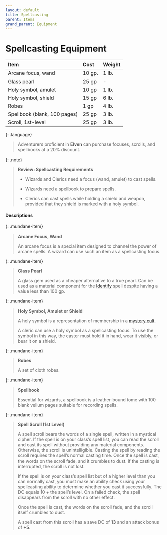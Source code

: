 ```yaml
---
layout: default
title: Spellcasting
parent: Items
grand_parent: Equipment
---
```


# Spellcasting Equipment

| Item                         | Cost   | Weight |
| :--------------------------- | :----- | :----- |
| Arcane focus, wand           | 10 gp. | 1 lb.  |
| Glass pearl                  | 25 gp  | -      |
| Holy symbol, amulet          | 10 gp  | 1 lb.  |
| Holy symbol, shield          | 15 gp  | 6 lb.  |
| Robes                        | 1 gp   | 4 lb.  |
| Spellbook (blank, 100 pages) | 25 gp  | 3 lb.  |
| Scroll, 1st-level            | 25 gp  | 3 lb.  |

{: .language}
> Adventurers proficient in **Elven** can purchase focuses, scrolls, and spellbooks at a 20% discount.


{: .note}
> **Review: Spellcasting Requirements**
>
> * Wizards and Clerics need a focus (wand, amulet) to cast spells.
>
> * Wizards need a spellbook to prepare spells.
>
> * Clerics can cast spells while holding a shield and weapon, provided that they shield is marked with a holy symbol.

#### Descriptions

{: .mundane-item}
> **Arcane Focus, Wand**
>
> An arcane focus is a special item designed to channel the power of arcane spells. A wizard can use such an item as a spellcasting focus.

{: .mundane-item}
> **Glass Pearl**
>
> A glass gem used as a cheaper alternative to a true pearl. Can be used as a material component for the [Identify](../../../../data/srd_spells/identify) spell despite having a value less than 100 gp.

{: .mundane-item}
> **Holy Symbol, Amulet or Shield**
>
> A holy symbol is a representation of membership in a [mystery cult](../../../character_creation/class/cleric).
>
> A cleric can use a holy symbol as a spellcasting focus. To use the symbol in this way, the caster must hold it in hand, wear it visibly, or bear it on a shield.

{: .mundane-item}
> **Robes**
>
> A set of cloth robes.

{: .mundane-item}
> **Spellbook**
>
> Essential for wizards, a spellbook is a leather-bound tome with 100 blank vellum pages suitable for recording spells.

{: .mundane-item}
> **Spell Scroll (1st Level)**
>
> A spell scroll bears the words of a single spell, written in a mystical cipher. If the spell is on your class’s spell list, you can read the scroll and cast its spell without providing any material components. Otherwise, the scroll is unintelligible. Casting the spell by reading the scroll requires the spell’s normal casting time. Once the spell is cast, the words on the scroll fade, and it crumbles to dust. If the casting is interrupted, the scroll is not lost. 
> 
> If the spell is on your class’s spell list but of a higher level than you can normally cast, you must make an ability check using your spellcasting ability to determine whether you cast it successfully. The DC equals 10 + the spell’s level. On a failed check, the spell disappears from the scroll with no other effect.
> 
> Once the spell is cast, the words on the scroll fade, and the scroll itself crumbles to dust.
>
> A spell cast from this scroll has a save DC of **13** and an attack bonus of **+5**.